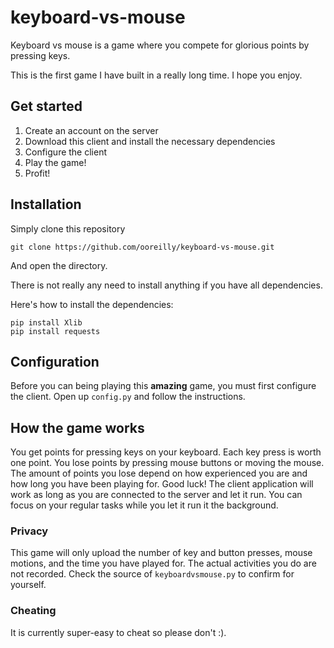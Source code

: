 # keyboard-vs-mouse
Keyboard vs mouse is a game where you compete for glorious points by pressing keys.

This is the first game I have built in a really long time. I hope you enjoy.

## Get started
1. Create an account on the server
2. Download this client and install the necessary dependencies
3. Configure the client
4. Play the game!
5. Profit!

## Installation
Simply clone this repository
```
git clone https://github.com/ooreilly/keyboard-vs-mouse.git 
```
And open the directory.

There is not really any need to install anything if you have all dependencies.

Here's how to install the dependencies:
```
pip install Xlib
pip install requests
```

## Configuration
Before you can being playing this **amazing** game, you must first configure the client. Open up `config.py` and follow the instructions.

## How the game works
You get points for pressing keys on your keyboard. Each key press is worth one point. You lose points by pressing mouse buttons or moving the mouse. The amount of points you lose depend on how experienced you are and how long you have been playing for. Good luck!
The client application will work as long as you are connected to the server and let it run. You can focus on your regular tasks while you let it run it the background. 

### Privacy
This game will only upload the number of key and button presses, mouse motions, and the time you have played for. The actual activities you do are not recorded. Check the source of `keyboardvsmouse.py` to confirm for yourself.  

### Cheating
It is currently super-easy to cheat so please don't :). 
